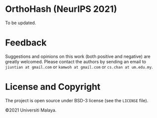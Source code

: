 # OrthoHash (NeurIPS 2021)

To be updated.

# Feedback

Suggestions and opinions on this work (both positive and negative) are greatly welcomed. Please contact the authors by sending an email to `jiuntian at gmail.com` or `kamwoh at gmail.com` or `cs.chan at um.edu.my`.

# License and Copyright

The project is open source under BSD-3 license (see the `LICENSE` file).

©2021 Universiti Malaya.
